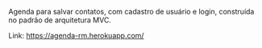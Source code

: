 Agenda para salvar contatos, com cadastro de usuário e login, construída no padrão de arquitetura MVC.

Link: https://agenda-rm.herokuapp.com/
